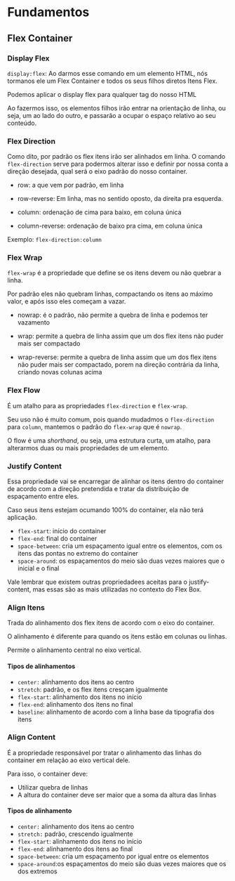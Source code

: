 # Fundamentos

## Flex Container

### Display Flex


`display:flex`: Ao darmos esse comando em um elemento HTML, nós tormanos ele um Flex Container e todos os seus filhos diretos Itens Flex.

Podemos aplicar o display flex para qualquer tag do nosso HTML

Ao fazermos isso, os elementos filhos irão entrar na orientação de linha, ou seja, um ao lado do outro, e passarão a ocupar o espaço relativo ao seu conteúdo.

### Flex Direction

Como dito, por padrão os flex itens irão ser alinhados em linha. O comando `flex-direction` serve para podermos alterar isso e definir por nossa conta a direção desejada, qual será o eixo padrão do nosso container.

* row: a que vem por padrão, em linha

* row-reverse: Em linha, mas no sentido oposto, da direita pra esquerda.

* column: ordenação de cima para  baixo, em coluna única

* column-reverse: ordenação de baixo pra cima, em coluna única

Exemplo: `flex-direction:column`

### Flex Wrap

`flex-wrap` é a propriedade que define se os itens devem ou não quebrar a linha.

Por padrão eles não quebram linhas, compactando os itens ao máximo valor, e após isso eles começam a vazar.

* nowrap: é o padrão, não permite a quebra de linha e podemos ter vazamento

* wrap: permite a quebra de linha assim que um dos flex itens não puder mais ser compactado

* wrap-reverse: permite a quebra de linha assim que um dos flex itens não puder mais ser compactado, porem na direção contrária da linha, criando novas colunas acima

### Flex Flow

É um atalho para as propriedades `flex-direction` e `flex-wrap`.

Seu uso não é muito comum, pois quando mudadmos o `flex-direction` para `column`, mantemos o padrão do `flex-wrap` que é `nowrap`.

O flow é uma *shorthand*, ou seja, uma estrutura curta, um atalho, para alterarmos duas ou mais propriedades de um elemento.

### Justify Content

Essa propriedade vai se encarregar de alinhar os itens dentro do container de acordo com a direção pretendida e tratar da distribuição de espaçamento entre eles.

Caso seus itens estejam ocumando 100% do container, ela não terá aplicação.

* `flex-start`: início do container
* `flex-end`: final do container
* `space-between`: cria um espaçamento igual entre os elementos, com os itens das pontas no extremo do container
* `space-around`: os espaçamentos do meio são duas vezes maiores que o inicial e o final

Vale lembrar que existem outras propriedadees aceitas para o justify-content, mas essas são as mais utilizadas no contexto do Flex Box.

### Align Itens

Trada do alinhamento dos flex itens de acordo com o eixo do container.

O alinhamento é diferente para quando os itens estão em colunas ou linhas.

Permite o alinhamento central no eixo vertical.

#### Tipos de alinhamentos

* `center:` alinhamento dos itens ao centro
* `stretch`: padrão, e os flex itens cresçam igualmente
* `flex-start`: alinhamento dos itens no início
* `flex-end`: alinhamento dos itens no final
* `baseline`: alinhamento de acordo com a linha base da tipografia dos itens


### Align Content

É a propriedade responsável por tratar o alinhamento das linhas do container em relação ao eixo vertical dele.

Para isso, o container deve:

* Utilizar quebra de linhas
* A altura do container deve ser maior que a soma da altura das linhas

#### Tipos de alinhamento

* `center:` alinhamento dos itens ao centro
* `stretch:` padrão, crescendo igualmente
* `flex-start`: alinhamento dos itens no início
* `flex-end`: alinhamento dos itens ao final
* `space-between`: cria um espaçamento por igual entre os elementos
* `space-around`:os espaçamentos do meio são duas vezes maiores que os dos extremos
